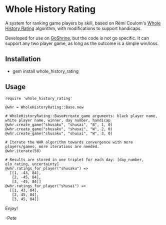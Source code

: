 
# Whole History Rating

A system for ranking game players by skill, based on Rémi Coulom's [Whole History Rating](http://remi.coulom.free.fr/WHR/WHR.pdf) algorithm, with modifications to support handicaps.

Developed for use on [GoShrine](http://goshrine.com), but the code is not go specific.  It can support any two player game, as long as the outcome is a simple win/loss. 

Installation
------------

* gem install whole_history_rating


Usage
-----

    require 'whole_history_rating'
    
    @whr = WholeHistoryRating::Base.new
    
    # WholeHistoryRating::Base#create_game arguments: black player name, white player name, winner, day number, handicap
    @whr.create_game("shusaku", "shusai", "B", 1, 0)
    @whr.create_game("shusaku", "shusai", "W", 2, 0)
    @whr.create_game("shusaku", "shusai", "W", 3, 0)

    # Iterate the WHR algorithm towards convergence with more players/games, more iterations are needed.
    @whr.iterate(50)
    
    # Results are stored in one triplet for each day: [day_number, elo_rating, uncertainty]
    @whr.ratings_for_player("shusaku") => 
      [[1, -43, 84], 
       [2, -45, 84], 
       [3, -45, 84]]
    @whr.ratings_for_player("shusai") => 
      [[1, 43, 84], 
       [2, 45, 84], 
       [3, 45, 84]]

Enjoy!

-Pete




